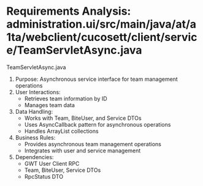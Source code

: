 # Requirements Analysis: administration.ui/src/main/java/at/a1ta/webclient/cucosett/client/service/TeamServletAsync.java

TeamServletAsync.java
1. Purpose: Asynchronous service interface for team management operations
2. User Interactions:
   - Retrieves team information by ID
   - Manages team data
3. Data Handling:
   - Works with Team, BiteUser, and Service DTOs
   - Uses AsyncCallback pattern for asynchronous operations
   - Handles ArrayList collections
4. Business Rules:
   - Provides asynchronous team management operations
   - Integrates with user and service management
5. Dependencies:
   - GWT User Client RPC
   - Team, BiteUser, Service DTOs
   - RpcStatus DTO